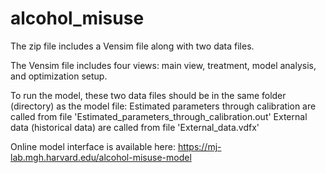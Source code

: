 # alcohol_misuse

The zip file includes a Vensim file along with two data files. 

The Vensim file includes four views: main view, treatment, model analysis, and optimization setup.

To run the model, these two data files should be in the same folder (directory) as the model file:
Estimated parameters through calibration are called from file 'Estimated_parameters_through_calibration.out'
External data (historical data) are called from file 'External_data.vdfx'
  
  
  Online model interface is available here: https://mj-lab.mgh.harvard.edu/alcohol-misuse-model
